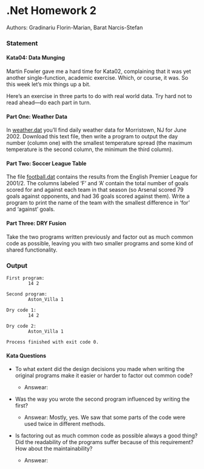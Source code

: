 ﻿# .Net Homework 2

Authors: Gradinariu Florin-Marian, Barat Narcis-Stefan

### Statement

#### Kata04: Data Munging
Martin Fowler gave me a hard time for Kata02, complaining that it was yet another single-function, academic exercise. Which, or course, it was. So this week let’s mix things up a bit.

Here’s an exercise in three parts to do with real world data. Try hard not to read ahead—do each part in turn.

#### Part One: Weather Data
In [weather.dat]() you’ll find daily weather data for Morristown, NJ for June 2002. Download this text file, then write a program to output the day number (column one) with the smallest temperature spread (the maximum temperature is the second column, the minimum the third column).

#### Part Two: Soccer League Table
The file [football.dat]() contains the results from the English Premier League for 2001/2. The columns labeled ‘F’ and ‘A’ contain the total number of goals scored for and against each team in that season (so Arsenal scored 79 goals against opponents, and had 36 goals scored against them). Write a program to print the name of the team with the smallest difference in ‘for’ and ‘against’ goals.

#### Part Three: DRY Fusion
Take the two programs written previously and factor out as much common code as possible, leaving you with two smaller programs and some kind of shared functionality.

### Output 

```
First program:
        14 2

Second program:
        Aston_Villa 1

Dry code 1:
        14 2

Dry code 2:
        Aston_Villa 1

Process finished with exit code 0.
```

#### Kata Questions
- To what extent did the design decisions you made when writing the original programs make it easier or harder to factor out common code?
    - Answear: 


- Was the way you wrote the second program influenced by writing the first?
    - Answear: Mostly, yes. We saw that some parts of the code were used twice in different methods.


- Is factoring out as much common code as possible always a good thing? Did the readability of the programs suffer because of this requirement? How about the maintainability?
    - Answear:
